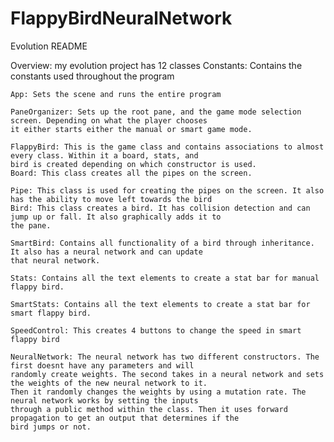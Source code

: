 # FlappyBirdNeuralNetwork
Evolution README
 
Overview:
    my evolution project has 12 classes
    Constants: Contains the constants used throughout the program
    
    App: Sets the scene and runs the entire program
    
    PaneOrganizer: Sets up the root pane, and the game mode selection screen. Depending on what the player chooses
    it either starts either the manual or smart game mode.
    
    FlappyBird: This is the game class and contains associations to almost every class. Within it a board, stats, and
    bird is created depending on which constructor is used.
    Board: This class creates all the pipes on the screen.
    
    Pipe: This class is used for creating the pipes on the screen. It also has the ability to move left towards the bird
    Bird: This class creates a bird. It has collision detection and can jump up or fall. It also graphically adds it to
    the pane.
    
    SmartBird: Contains all functionality of a bird through inheritance. It also has a neural network and can update
    that neural network.
    
    Stats: Contains all the text elements to create a stat bar for manual flappy bird.
    
    SmartStats: Contains all the text elements to create a stat bar for smart flappy bird.
    
    SpeedControl: This creates 4 buttons to change the speed in smart flappy bird
    
    NeuralNetwork: The neural network has two different constructors. The first doesnt have any parameters and will
    randomly create weights. The second takes in a neural network and sets the weights of the new neural network to it.
    Then it randomly changes the weights by using a mutation rate. The neural network works by setting the inputs
    through a public method within the class. Then it uses forward propagation to get an output that determines if the
    bird jumps or not.
 
